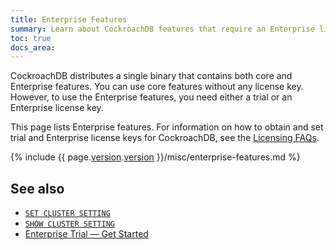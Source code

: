 ```yaml
---
title: Enterprise Features
summary: Learn about CockroachDB features that require an Enterprise license key.
toc: true
docs_area:
---
```


CockroachDB distributes a single binary that contains both core and Enterprise features. You can use core features without any license key. However, to use the Enterprise features, you need either a trial or an Enterprise license key.

This page lists Enterprise features. For information on how to obtain and set trial and Enterprise license keys for CockroachDB, see the [Licensing FAQs](licensing-faqs.html#obtain-a-license).

{% include {{ page.[version](cluster-settings.html#setting-version).[version](cluster-settings.html#setting-version) }}/misc/enterprise-features.md %}

## See also

- [`SET CLUSTER SETTING`](set-cluster-setting.html)
- [`SHOW CLUSTER SETTING`](show-cluster-setting.html)
- [Enterprise Trial –– Get Started](get-started-with-enterprise-trial.html)
